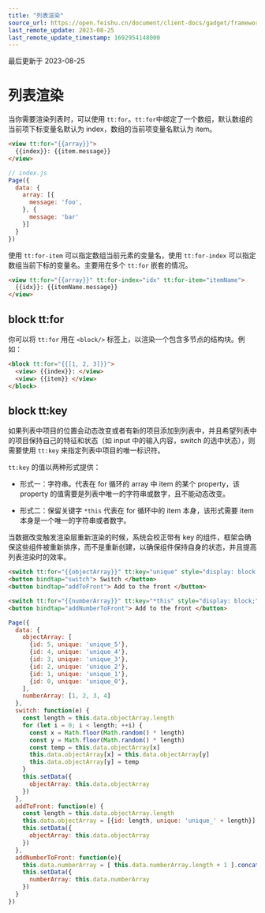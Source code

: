 ```yaml
---
title: "列表渲染"
source_url: https://open.feishu.cn/document/client-docs/gadget/framework/ui-layer/ttml-introduction/ttml-list-rendering
last_remote_update: 2023-08-25
last_remote_update_timestamp: 1692954148000
---
```

最后更新于 2023-08-25

# 列表渲染

当你需要渲染列表时，可以使用 `tt:for`。`tt:for`中绑定了一个数组，默认数组的当前项下标变量名默认为 index，数组的当前项变量名默认为 item。

```html
<view tt:for="{{array}}">
  {{index}}: {{item.message}}
</view>
```

```js
// index.js
Page({
  data: {
    array: [{
      message: 'foo',
    }, {
      message: 'bar'
    }]
  }
})
```

使用 `tt:for-item` 可以指定数组当前元素的变量名，使用 `tt:for-index` 可以指定数组当前下标的变量名。主要用在多个 `tt:for` 嵌套的情况。

```html
<view tt:for="{{array}}" tt:for-index="idx" tt:for-item="itemName">
  {{idx}}: {{itemName.message}}
</view>
```

## block tt:for

你可以将 `tt:for` 用在 `<block/>` 标签上，以渲染一个包含多节点的结构块。例如：

```html
<block tt:for="{{[1, 2, 3]}}">
  <view> {{index}}: </view>
  <view> {{item}} </view>
</block>
```
## block tt:key

如果列表中项目的位置会动态改变或者有新的项目添加到列表中，并且希望列表中的项目保持自己的特征和状态（如 input 中的输入内容，switch 的选中状态），则需要使用 `tt:key` 来指定列表中项目的唯一标识符。

`tt:key` 的值以两种形式提供：

- 形式一：字符串。代表在 for 循环的 array 中 item 的某个 property，该 property 的值需要是列表中唯一的字符串或数字，且不能动态改变。

- 形式二：保留关键字 `*this` 代表在 for 循环中的 item 本身，该形式需要 item 本身是一个唯一的字符串或者数字。

当数据改变触发渲染层重新渲染的时候，系统会校正带有 key 的组件，框架会确保这些组件被重新排序，而不是重新创建，以确保组件保持自身的状态，并且提高列表渲染时的效率。

```html
<switch tt:for="{{objectArray}}" tt:key="unique" style="display: block;"> {{item.id}} </switch>
<button bindtap="switch"> Switch </button>
<button bindtap="addToFront"> Add to the front </button>

<switch tt:for="{{numberArray}}" tt:key="*this" style="display: block;"> {{item}} </switch>
<button bindtap="addNumberToFront"> Add to the front </button>
```

```js
Page({
  data: {
    objectArray: [
      {id: 5, unique: 'unique_5'},
      {id: 4, unique: 'unique_4'},
      {id: 3, unique: 'unique_3'},
      {id: 2, unique: 'unique_2'},
      {id: 1, unique: 'unique_1'},
      {id: 0, unique: 'unique_0'},
    ],
    numberArray: [1, 2, 3, 4]
  },
  switch: function(e) {
    const length = this.data.objectArray.length
    for (let i = 0; i < length; ++i) {
      const x = Math.floor(Math.random() * length)
      const y = Math.floor(Math.random() * length)
      const temp = this.data.objectArray[x]
      this.data.objectArray[x] = this.data.objectArray[y]
      this.data.objectArray[y] = temp
    }
    this.setData({
      objectArray: this.data.objectArray
    })
  },
  addToFront: function(e) {
    const length = this.data.objectArray.length
    this.data.objectArray = [{id: length, unique: 'unique_' + length}].concat(this.data.objectArray)
    this.setData({
      objectArray: this.data.objectArray
    })
  },
  addNumberToFront: function(e){
    this.data.numberArray = [ this.data.numberArray.length + 1 ].concat(this.data.numberArray)
    this.setData({
      numberArray: this.data.numberArray
    })
  }
})

```
